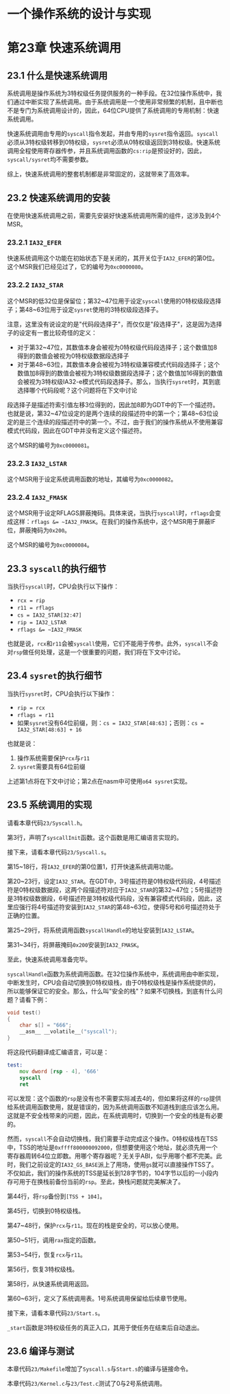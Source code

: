 # 一个操作系统的设计与实现

# 第23章 快速系统调用

## 23.1 什么是快速系统调用

系统调用是操作系统为3特权级任务提供服务的一种手段。在32位操作系统中，我们通过中断实现了系统调用。由于系统调用是一个使用非常频繁的机制，且中断也不是专门为系统调用设计的，因此，64位CPU提供了系统调用的专用机制：快速系统调用。

快速系统调用由专用的`syscall`指令发起，并由专用的`sysret`指令返回。`syscall`必须从3特权级转移到0特权级，`sysret`必须从0特权级返回到3特权级。快速系统调用全程使用寄存器传参，并且系统调用函数的`cs:rip`是预设好的，因此，`syscall/sysret`均不需要参数。

综上，快速系统调用的整套机制都是非常固定的，这就带来了高效率。

## 23.2 快速系统调用的安装

在使用快速系统调用之前，需要先安装好快速系统调用所需的组件，这涉及到4个MSR。

### 23.2.1 `IA32_EFER`

快速系统调用这个功能在初始状态下是关闭的，其开关位于`IA32_EFER`的第0位。这个MSR我们已经见过了，它的编号为`0xc0000080`。

### 23.2.2 `IA32_STAR`

这个MSR的低32位是保留位；第32\~47位用于设定`syscall`使用的0特权级段选择子；第48\~63位用于设定`sysret`使用的3特权级段选择子。

注意，这里没有说设定的是"代码段选择子"，而仅仅是"段选择子"，这是因为选择子的设定有一套比较奇怪的定义：

* 对于第32\~47位，其数值本身会被视为0特权级代码段选择子；这个数值加8得到的数值会被视为0特权级数据段选择子
* 对于第48\~63位，其数值本身会被视为3特权级兼容模式代码段选择子；这个数值加8得到的数值会被视为3特权级数据段选择子；这个数值加16得到的数值会被视为3特权级IA32-e模式代码段选择子。那么，当执行`sysret`时，其到底选择哪个代码段呢？这个问题将在下文中讨论

段选择子是描述符索引值左移3位得到的，因此加8即为GDT中的下一个描述符。也就是说，第32\~47位设定的是两个连续的段描述符中的第一个；第48\~63位设定的是三个连续的段描述符中的第一个。不过，由于我们的操作系统从不使用兼容模式代码段，因此在GDT中并没有定义这个描述符。

这个MSR的编号为`0xc0000081`。

### 23.2.3 `IA32_LSTAR`

这个MSR用于设定系统调用函数的地址，其编号为`0xc0000082`。

### 23.2.4 `IA32_FMASK`

这个MSR用于设定RFLAGS屏蔽掩码。具体来说，当执行`syscall`时，`rflags`会变成这样：`rflags &= ~IA32_FMASK`。在我们的操作系统中，这个MSR用于屏蔽IF位，屏蔽掩码为`0x200`。

这个MSR的编号为`0xc0000084`。

## 23.3 `syscall`的执行细节

当执行`syscall`时，CPU会执行以下操作：

* `rcx = rip`
* `r11 = rflags`
* `cs = IA32_STAR[32:47]`
* `rip = IA32_LSTAR`
* `rflags &= ~IA32_FMASK`

也就是说，`rcx`和`r11`会被`syscall`使用，它们不能用于传参。此外，`syscall`不会对`rsp`做任何处理，这是一个很重要的问题，我们将在下文中讨论。

## 23.4 `sysret`的执行细节

当执行`sysret`时，CPU会执行以下操作：

* `rip = rcx`
* `rflags = r11`
* 如果`sysret`没有64位前缀，则：`cs = IA32_STAR[48:63]`；否则：`cs = IA32_STAR[48:63] + 16`

也就是说：

1. 操作系统需要保护`rcx`与`r11`
2. `sysret`需要具有64位前缀

上述第1点将在下文中讨论；第2点在nasm中可使用`o64 sysret`实现。

## 23.5 系统调用的实现

请看本章代码`23/Syscall.h`。

第3行，声明了`syscallInit`函数。这个函数是用汇编语言实现的。

接下来，请看本章代码`23/Syscall.s`。

第15\~18行，将`IA32_EFER`的第0位置1，打开快速系统调用功能。

第20\~23行，设定`IA32_STAR`。在GDT中，3号描述符是0特权级代码段，4号描述符是0特权级数据段，这两个段描述符对应于`IA32_STAR`的第32\~47位；5号描述符是3特权级数据段，6号描述符是3特权级代码段，没有兼容模式代码段，因此，这里应强行将4号描述符安装到`IA32_STAR`的第48\~63位，使得5号和6号描述符处于正确的位置。

第25\~29行，将系统调用函数`syscallHandle`的地址安装到`IA32_LSTAR`。

第31\~34行，将屏蔽掩码`0x200`安装到`IA32_FMASK`。

至此，快速系统调用准备完毕。

`syscallHandle`函数为系统调用函数。在32位操作系统中，系统调用由中断实现，中断发生时，CPU会自动切换到0特权级栈，由于0特权级栈是操作系统提供的，所以能够保证它的安全。那么，什么叫"安全的栈"？如果不切换栈，到底有什么问题？请看下例：

```c
void test()
{
    char s[] = "666";
    __asm__ __volatile__("syscall");
}
```

将这段代码翻译成汇编语言，可以是：

```asm
test:
	mov dword [rsp - 4], '666'
	syscall
	ret
```

可以发现：这个函数的`rsp`是没有也不需要实际减去4的，但如果将这样的`rsp`提供给系统调用函数使用，就是错误的，因为系统调用函数不知道栈到底应该怎么用。这就是不安全栈带来的问题，因此，在系统调用时，切换到一个安全的栈是有必要的。

然而，`syscall`不会自动切换栈，我们需要手动完成这个操作。0特权级栈在TSS中，TSS的地址是`0xffff800000092000`，但想要使用这个地址，就必须先用一个寄存器周转64位立即数。用哪个寄存器呢？无关乎ABI，似乎用哪个都不完美。此时，我们之前设定的`IA32_GS_BASE`派上了用场，使用`gs`就可以直接操作TSS了。不仅如此，我们的操作系统的TSS是延长到128字节的，104字节以后的一小段内存可用于在换栈前备份当前的`rsp`。至此，换栈问题就完美解决了。

第44行，将`rsp`备份到`[TSS + 104]`。

第45行，切换到0特权级栈。

第47\~48行，保护`rcx`与`r11`。现在的栈是安全的，可以放心使用。

第50\~51行，调用`rax`指定的函数。

第53\~54行，恢复`rcx`与`r11`。

第56行，恢复3特权级栈。

第58行，从快速系统调用返回。

第60\~63行，定义了系统调用表。1号系统调用保留给后续章节使用。

接下来，请看本章代码`23/Start.s`。

`_start`函数是3特权级任务的真正入口，其用于使任务在结束后自动退出。

## 23.6 编译与测试

本章代码`23/Makefile`增加了`Syscall.s`与`Start.s`的编译与链接命令。

本章代码`23/Kernel.c`与`23/Test.c`测试了0与2号系统调用。
